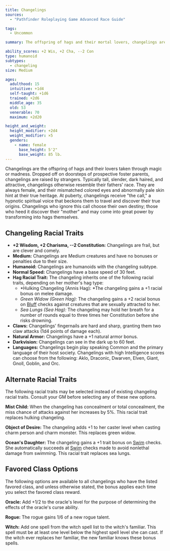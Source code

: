 ```yaml
---
title: Changelings
sources:
  - "Pathfinder Roleplaying Game Advanced Race Guide"

tags:
  - Uncommon

summary: The offspring of hags and their mortal lovers, changelings are abandoned and raised by foster parents. Always female, changelings all hear a spiritual call during puberty to find their true origins. Tall and slender, with dark hair and eyes mismatched in color, changelings are eerily attractive.

ability_scores: +2 Wis, +2 Cha, --2 Con
type: humanoid
subtypes:
  - changeling
size: Medium

ages:
  adulthood: 15
  intuitive: +1d4
  self-taught: +1d6
  trained: +2d6
  middle_age: 35
  old: 53
  venerable: 70
  maximum: +2d20

height_and_weight:
  height_modifier: +2d4
  weight_modifier: ×5
  genders:
    - name: female
      base_height: 5'2"
      base_weight: 85 lb.
---
```


Changelings are the offspring of hags and their lovers taken through magic or madness. Dropped off on doorsteps of prospective foster parents, changelings are raised by strangers. Typically tall, slender, dark haired, and attractive, changelings otherwise resemble their fathers' race. They are always female, and their mismatched colored eyes and abnormally pale skin hint at their true heritage. At puberty, changelings receive "the call," a hypnotic spiritual voice that beckons them to travel and discover their true origins. Changelings who ignore this call choose their own destiny; those who heed it discover their "mother" and may come into great power by transforming into hags themselves.

## Changeling Racial Traits

- **+2 Wisdom, +2 Charisma, --2 Constitution:** Changelings are frail, but are clever and comely.
- **Medium:** Changelings are Medium creatures and have no bonuses or penalties due to their size.
- **Humanoid:** Changelings are humanoids with the changeling subtype.
- **Normal Speed:** Changelings have a base speed of 30 feet.
- **Hag Racial Trait:** The changeling inherits one of the following racial traits, depending on her mother's hag type:
  - *Hulking Changeling (Annis Hag): *The changeling gains a +1 racial bonus on melee damage.
  - *Green Widow (Green Hag):* The changeling gains a +2 racial bonus on [Bluff](/skills/bluff/) checks against creatures that are sexually attracted to her.
  - *Sea Lungs (Sea Hag):* The changeling may hold her breath for a number of rounds equal to three times her Constitution before she risks drowning.
- **Claws:** Changelings' fingernails are hard and sharp, granting them two claw attacks (1d4 points of damage each).
- **Natural Armor:** Changelings have a +1 natural armor bonus.
- **Darkvision:** Changelings can see in the dark up to 60 feet.
- **Languages:** Changelings begin play speaking Common and the primary language of their host society. Changelings with high Intelligence scores can choose from the following: Aklo, Draconic, Dwarven, Elven, Giant, Gnoll, Goblin, and Orc.

## Alternate Racial Traits

The following racial traits may be selected instead of existing changeling racial traits. Consult your GM before selecting any of these new options.

**Mist Child:** When the changeling has concealment or total concealment, the miss chance of attacks against her increases by 5%. This racial trait replaces hulking changeling.

**Object of Desire:** The changeling adds +1 to her caster level when casting charm person and charm monster. This replaces green widow.

**Ocean's Daughter:** The changeling gains a +1 trait bonus on [Swim](/skills/swim/) checks. She automatically succeeds at [Swim](/skills/swim/) checks made to avoid nonlethal damage from swimming. This racial trait replaces sea lungs.

## Favored Class Options

The following options are available to all changelings who have the listed favored class, and unless otherwise stated, the bonus applies each time you select the favored class reward.

**Oracle:** Add +1/2 to the oracle's level for the purpose of determining the effects of the oracle's curse ability.

**Rogue:** The rogue gains 1/6 of a new rogue talent.

**Witch:** Add one spell from the witch spell list to the witch's familiar. This spell must be at least one level below the highest spell level she can cast. If the witch ever replaces her familiar, the new familiar knows these bonus spells.
